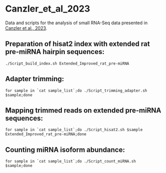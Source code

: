 # Canzler_et_al_2023
Data and scripts for the analysis of small RNA-Seq data presented in [Canzler et al., 2023](https://pubmed.ncbi.nlm.nih.gov/39441382/).

## Preparation of hisat2 index with extended rat pre-miRNA hairpin sequences: ##

``./Script_build_index.sh Extended_Improved_rat_pre-miRNA``

## Adapter trimming: ##

``for sample in `cat sample_list`;do ./Script_trimming_adapter.sh $sample;done``

## Mapping trimmed reads on extended pre-miRNA sequences: ##

``for sample in `cat sample_list`;do ./Script_hisat2.sh $sample Extended_Improved_rat_pre-miRNA;done``

## Counting miRNA isoform abundance: ##

``for sample in `cat sample_list`;do ./Script_count_miRNA.sh $sample;done``
